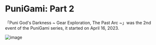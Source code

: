 # PuniGami: Part 2
「Puni God's Darkness ~ Gear Exploration, The Past Arc ~」was the 2nd event of the PuniGami series, it started on April 16, 2023.

![image](https://github.com/user-attachments/assets/f5e70b35-67ae-44ed-b92a-c6ed8901f9fd)
